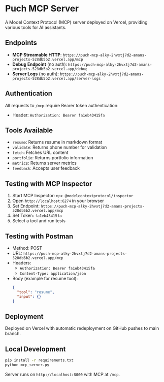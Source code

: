 # Puch MCP Server

A Model Context Protocol (MCP) server deployed on Vercel, providing various tools for AI assistants.

## Endpoints

- **MCP Streamable HTTP**: `https://puch-mcp-alky-2hvxtj7d2-amans-projects-528db5b2.vercel.app/mcp`
- **Debug Endpoint** (no auth): `https://puch-mcp-alky-2hvxtj7d2-amans-projects-528db5b2.vercel.app/debug`
- **Server Logs** (no auth): `https://puch-mcp-alky-2hvxtj7d2-amans-projects-528db5b2.vercel.app/server-logs`

## Authentication

All requests to `/mcp` require Bearer token authentication:
- Header: `Authorization: Bearer fa1eb43415fa`

## Tools Available

- `resume`: Returns resume in markdown format
- `validate`: Returns phone number for validation
- `fetch`: Fetches URL content
- `portfolio`: Returns portfolio information
- `metrics`: Returns server metrics
- `feedback`: Accepts user feedback

## Testing with MCP Inspector

1. Start MCP Inspector: `npx @modelcontextprotocol/inspector`
2. Open `http://localhost:6274` in your browser
3. Set Endpoint: `https://puch-mcp-alky-2hvxtj7d2-amans-projects-528db5b2.vercel.app/mcp`
4. Set Token: `fa1eb43415fa`
5. Select a tool and run tests

## Testing with Postman

- Method: POST
- URL: `https://puch-mcp-alky-2hvxtj7d2-amans-projects-528db5b2.vercel.app/mcp`
- Headers:
  - `Authorization: Bearer fa1eb43415fa`
  - `Content-Type: application/json`
- Body (example for resume tool):
  ```json
  {
    "tool": "resume",
    "input": {}
  }
  ```

## Deployment

Deployed on Vercel with automatic redeployment on GitHub pushes to main branch.

## Local Development

```bash
pip install -r requirements.txt
python mcp_server.py
```

Server runs on `http://localhost:8000` with MCP at `/mcp`.
